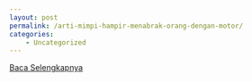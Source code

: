 ```yaml
---
layout: post
permalink: /arti-mimpi-hampir-menabrak-orang-dengan-motor/
categories:
    - Uncategorized
---
```


[Baca Selengkapnya](/01)